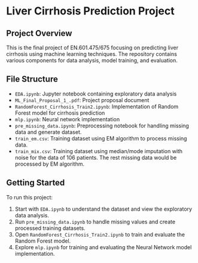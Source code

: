 # Liver Cirrhosis Prediction Project
## Project Overview
This is the final project of EN.601.475/675 focusing on predicting liver cirrhosis using machine learning techniques. The repository contains various components for data analysis, model training, and evaluation.

## File Structure
* `EDA.ipynb`: Jupyter notebook containing exploratory data analysis
* `ML_Final_Proposal_1_.pdf`: Project proposal document
* `RandomForest_Cirrhosis_Train2.ipynb`: Implementation of Random Forest model for cirrhosis prediction
* `mlp.ipynb`: Neural network implementation
* `pre_missing_data.ipynb`: Preprocessing notebook for handling missing data and generate dataset.
* `train_em.csv`: Training dataset using EM algorithm to process missing data.
* `train_mix.csv`: Training dataset using median/mode imputation with noise for the data of 106 patients. The rest missing data would be processed by EM algorithm.

## Getting Started
To run this project:
1. Start with `EDA.ipynb` to understand the dataset and view the exploratory data analysis.
2. Run `pre_missing_data.ipynb` to handle missing values and create processed training datasets.
3. Open `RandomForest_Cirrhosis_Train2.ipynb` to train and evaluate the Random Forest model.
4. Explore `mlp.ipynb` for training and evaluating the Neural Network model implementation.